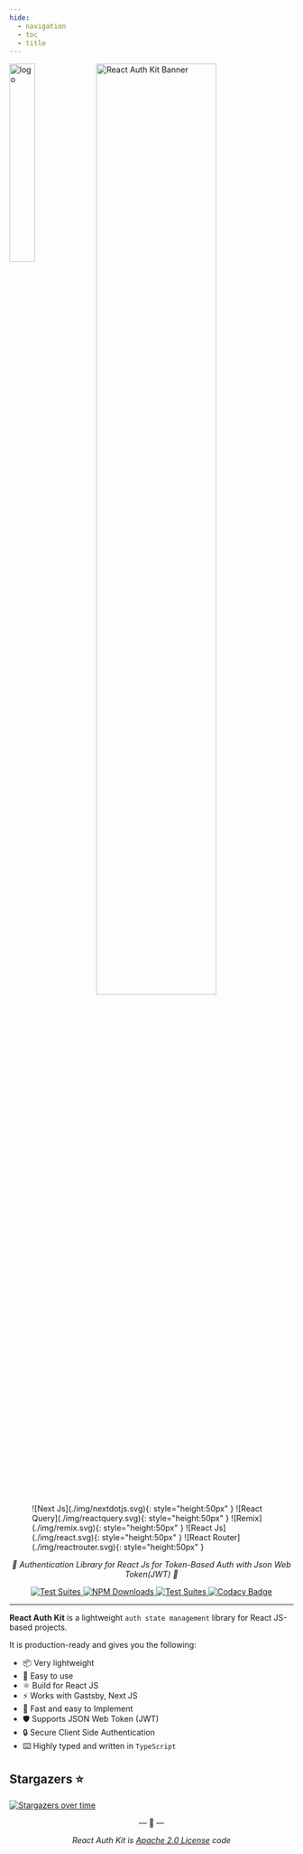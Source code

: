```yaml
---
hide:
  - navigation
  - toc
  - title
---
```


<style>
  .md-typeset h1,
  .md-content__button {
    display: none;
  }
</style>

<img width="30%" src="./img/logo.png" align="left" alt="logo"/>
<img width="65%" src="./img/banner.svg" alt="React Auth Kit Banner" />

<figure markdown="span">
    ![Next Js](./img/nextdotjs.svg){: style="height:50px" }
    ![React Query](./img/reactquery.svg){: style="height:50px" }
    ![Remix](./img/remix.svg){: style="height:50px" }
    ![React Js](./img/react.svg){: style="height:50px" }
    ![React Router](./img/reactrouter.svg){: style="height:50px" }
</figure>

<p style="text-align: center">
    <em>🔑 Authentication Library for React Js for Token-Based Auth with Json Web Token(JWT) 🔑</em>
</p>


<p style="text-align: center">
<a href="https://www.npmjs.com/package/react-auth-kit">
    <img src="https://img.shields.io/npm/v/react-auth-kit.svg?logo=npm" alt="Test Suites">
</a>
<a href="https://www.npmjs.com/package/react-auth-kit">
    <img src="https://img.shields.io/npm/dw/react-auth-kit?logo=npm" alt="NPM Downloads">
</a>
<a href="https://bundlephobia.com/result?p=react-auth-kit">
    <img src="https://img.shields.io/bundlephobia/minzip/react-auth-kit?style=flat-square" alt="Test Suites">
</a>
<a href="https://www.codacy.com/gh/react-auth-kit/react-auth-kit?utm_source=github.com&amp;utm_medium=referral&amp;utm_content=react-auth-kit/react-auth-kit&amp;utm_campaign=Badge_Grade">
    <img src="https://app.codacy.com/project/badge/Grade/a65202426152483d8e63d6623721080c" alt="Codacy Badge">
</a>
</p>

---

**React Auth Kit** is a lightweight `auth state management` library for React JS-based projects.

It is production-ready and gives you the following:

* 📦 Very lightweight
* 🔧 Easy to use
* ⚛️ Build for React JS
* ⚡ Works with Gastsby, Next JS
* 🚀 Fast and easy to Implement
* 🛡️ Supports JSON Web Token (JWT)
* 🔒 Secure Client Side Authentication
* ⌨️ Highly typed and written in `TypeScript`


## Stargazers ⭐

[![Stargazers over time](https://starchart.cc/react-auth-kit/react-auth-kit.svg?variant=adaptive)](https://starchart.cc/react-auth-kit/react-auth-kit)

<p align="center">&mdash; 🔑  &mdash;</p>
<p align="center"><i>React Auth Kit is <a href="https://github.com/react-auth-kit/react-auth-kit/blob/master/LICENSE">Apache 2.0 License</a> code</i></p>
